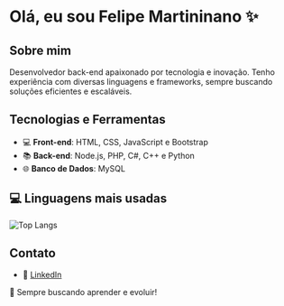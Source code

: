 # Olá, eu sou Felipe Martininano ✨

## Sobre mim

Desenvolvedor back-end apaixonado por tecnologia e inovação. Tenho experiência com diversas linguagens e frameworks, sempre buscando soluções eficientes e escaláveis.

## Tecnologias e Ferramentas

- 💻 **Front-end**: HTML, CSS, JavaScript e Bootstrap
- 📚 **Back-end**: Node.js, PHP, C#, C++ e Python
- 🌐 **Banco de Dados**: MySQL

## 💻 Linguagens mais usadas

![Top Langs](https://github-readme-stats.vercel.app/api/top-langs/?username=lipenobrem&layout=compact&langs_count=8&theme=radical)

## Contato

- 👤 [LinkedIn]([https://www.linkedin.com/in/seu-perfil](https://www.linkedin.com/in/felipe-martiniano-16bb02255?utm_source=share&utm_campaign=share_via&utm_content=profile&utm_medium=android_app))

🚀 Sempre buscando aprender e evoluir!

